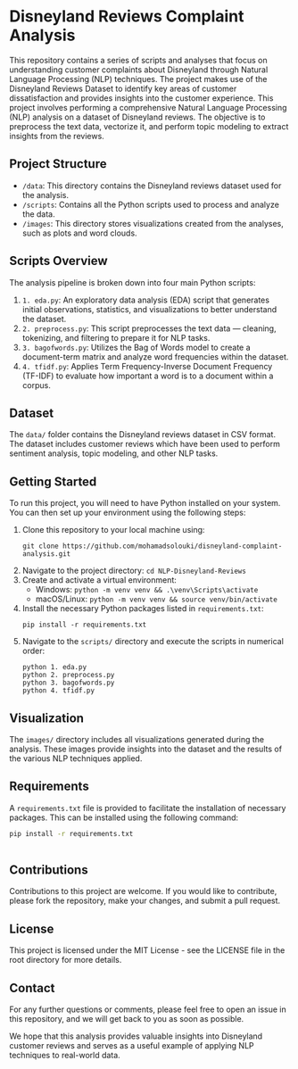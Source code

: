 # Disneyland Reviews Complaint Analysis

This repository contains a series of scripts and analyses that focus on understanding customer complaints about Disneyland through Natural Language Processing (NLP) techniques. The project makes use of the Disneyland Reviews Dataset to identify key areas of customer dissatisfaction and provides insights into the customer experience. This project involves performing a comprehensive Natural Language Processing (NLP) analysis on a dataset of Disneyland reviews. The objective is to preprocess the text data, vectorize it, and perform topic modeling to extract insights from the reviews.

## Project Structure

- `/data`: This directory contains the Disneyland reviews dataset used for the analysis.
- `/scripts`: Contains all the Python scripts used to process and analyze the data.
- `/images`: This directory stores visualizations created from the analyses, such as plots and word clouds.

## Scripts Overview

The analysis pipeline is broken down into four main Python scripts:

1. `1. eda.py`: An exploratory data analysis (EDA) script that generates initial observations, statistics, and visualizations to better understand the dataset.
2. `2. preprocess.py`: This script preprocesses the text data — cleaning, tokenizing, and filtering to prepare it for NLP tasks.
3. `3. bagofwords.py`: Utilizes the Bag of Words model to create a document-term matrix and analyze word frequencies within the dataset.
4. `4. tfidf.py`: Applies Term Frequency-Inverse Document Frequency (TF-IDF) to evaluate how important a word is to a document within a corpus.

## Dataset

The `data/` folder contains the Disneyland reviews dataset in CSV format. The dataset includes customer reviews which have been used to perform sentiment analysis, topic modeling, and other NLP tasks.

## Getting Started

To run this project, you will need to have Python installed on your system. You can then set up your environment using the following steps:

1. Clone this repository to your local machine using:
    ```
    git clone https://github.com/mohamadsolouki/disneyland-complaint-analysis.git
    ```
2. Navigate to the project directory: `cd NLP-Disneyland-Reviews`
3. Create and activate a virtual environment:
   - Windows: `python -m venv venv && .\venv\Scripts\activate`
   - macOS/Linux: `python -m venv venv && source venv/bin/activate`
4. Install the necessary Python packages listed in `requirements.txt`:
    ```
    pip install -r requirements.txt
    ```
5. Navigate to the `scripts/` directory and execute the scripts in numerical order:
    ```
    python 1. eda.py
    python 2. preprocess.py
    python 3. bagofwords.py
    python 4. tfidf.py
    ```

## Visualization

The `images/` directory includes all visualizations generated during the analysis. These images provide insights into the dataset and the results of the various NLP techniques applied.

## Requirements

A `requirements.txt` file is provided to facilitate the installation of necessary packages. This can be installed using the following command:

```bash
pip install -r requirements.txt
   
   ```

## Contributions
Contributions to this project are welcome. If you would like to contribute, please fork the repository, make your changes, and submit a pull request.

## License
This project is licensed under the MIT License - see the LICENSE file in the root directory for more details.

## Contact
For any further questions or comments, please feel free to open an issue in this repository, and we will get back to you as soon as possible.

We hope that this analysis provides valuable insights into Disneyland customer reviews and serves as a useful example of applying NLP techniques to real-world data.